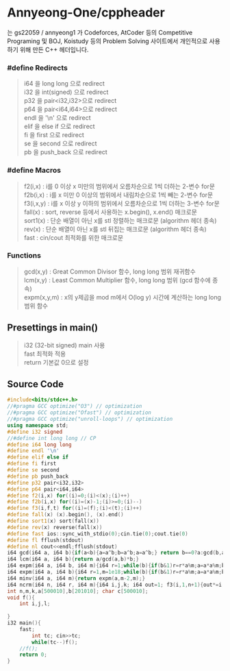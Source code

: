 # Annyeong-One/cppheader
는 gs22059 / annyeong1 가 Codeforces, AtCoder 등의 Competitive Programing 및 BOJ, Koistudy 등의 Problem Solving 사이트에서 개인적으로 사용하기 위해 만든 C++ 헤더입니다. 
### #define Redirects
> i64 을 long long 으로 redirect \
> i32 을 int(signed) 으로 redirect \
> p32 을 pair<i32,i32>으로 redirect \
> p64 을 pair<i64,i64>으로 redirect \
> endl 을 '\n' 으로 redirect \
> elif 을 else if 으로 redirect \
> fi 을 first 으로 redirect \
> se 을 second 으로 redirect \
> pb 을 push_back 으로 redirect
### #define Macros
> f2(i,x) : i를 0 이상 x 미만의 범위에서 오름차순으로 1씩 더하는 2-변수 for문 \
> f2b(i,x) : i를 x 미만 0 이상의 범위에서 내림차순으로 1씩 빼는 2-변수 for문 \
> f3(i,x,y) : i를 x 이상 y 이하의 범위에서 오름차순으로 1씩 더하는 3-변수 for문 \
> fall(x) : sort, reverse 등에서 사용하는 x.begin(), x.end() 매크로문 \
> sort1(x) : 단순 배열이 아닌 x를 stl 정렬하는 매크로문 (algorithm 헤더 종속) \
> rev(x) : 단순 배열이 아닌 x를 stl 뒤집는 매크로문 (algorithm 헤더 종속) \
> fast : cin/cout 최적화를 위한 매크로문
### Functions
> gcd(x,y) : Great Common Divisor 함수, long long 범위 재귀함수 \
> lcm(x,y) : Least Common Multiplier 함수, long long 범위 (gcd 함수에 종속) \
> expm(x,y,m) : x의 y제곱을 mod m에서 O(log y) 시간에 계산하는 long long 범위 함수 
## Presettings in main()
> i32 (32-bit signed) main 사용 \
> fast 최적화 적용 \
> return 기본값 0으로 설정
## Source Code
```c++
#include<bits/stdc++.h>
//#pragma GCC optimize("O3") // optimization
//#pragma GCC optimize("Ofast") // optimization
//#pragma GCC optimize("unroll-loops") // optimization
using namespace std;
#define i32 signed
//#define int long long // CP
#define i64 long long
#define endl '\n'
#define elif else if
#define fi first
#define se second
#define pb push_back
#define p32 pair<i32,i32>
#define p64 pair<i64,i64>
#define f2(i,x) for((i)=0;(i)<(x);(i)++)
#define f2b(i,x) for((i)=(x)-1;(i)>=0;(i)--)
#define f3(i,f,t) for((i)=(f);(i)<(t);(i)++)
#define fall(x) (x).begin(), (x).end()
#define sort1(x) sort(fall(x))
#define rev(x) reverse(fall(x))
#define fast ios::sync_with_stdio(0);cin.tie(0);cout.tie(0)
#define fl fflush(stdout)
#define nl cout<<endl;fflush(stdout)
i64 gcd(i64 a, i64 b){if(a<b){a=a^b;b=a^b;a=a^b;} return b==0?a:gcd(b,a%b);}
i64 lcm(i64 a, i64 b){return a/gcd(a,b)*b;}
i64 expm(i64 a, i64 b, i64 m){i64 r=1;while(b){if(b&1)r=r*a%m;a=a*a%m;b>>=1;}return r%m;}
i64 expm(i64 a, i64 b){i64 r=1,m=1e18;while(b){if(b&1)r=r*a%m;a=a*a%m;b>>=1;}return r%m;}
i64 minv(i64 a, i64 m){return expm(a,m-2,m);}
i64 ncrm(i64 n, i64 r, i64 m){i64 i,j,k; i64 out=1; f3(i,1,n+1){out*=i;out%=m;}f3(i,1,r+1){out*=minv(i,m);out%=m;}f3(i,1,n-r+1){out*=minv(i,m);out%=m;}return out%m;}
int n,m,k,a[500010],b[201010]; char c[500010];
void f(){
    int i,j,l;
    
}
i32 main(){
    fast;
        int tc; cin>>tc;
        while(tc--)f();
    //f();
    return 0;
}
```
